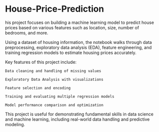 # House-Price-Prediction
his project focuses on building a machine learning model to predict house prices based on various features such as location, size, number of bedrooms, and more.

Using a dataset of housing information, the notebook walks through data preprocessing, exploratory data analysis (EDA), feature engineering, and training regression models to estimate housing prices accurately.

Key features of this project include:

    Data cleaning and handling of missing values

    Exploratory Data Analysis with visualizations

    Feature selection and encoding

    Training and evaluating multiple regression models

    Model performance comparison and optimization

This project is useful for demonstrating fundamental skills in data science and machine learning, including real-world data handling and predictive modeling.
